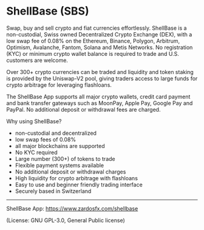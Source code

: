 # ShellBase (SBS)
Swap, buy and sell crypto and fiat currencies effortlessly.
ShellBase is a non-custodial, Swiss owned Decentralized Crypto Exchange (DEX), with a low swap fee of 0.08% on the Ethereum, Binance, Polygon, Arbitrum, Optimism, Avalanche, Fantom, Solana and Metis Networks. No registration (KYC) or minimum crypto wallet balance is required to trade and U.S. customers are welcome. 

Over 300+ crypto currencies can be traded and liquidity and token staking is provided by the Uniswap-V2 pool, giving traders access to large funds for crypto arbitrage for leveraging flashloans.

The ShellBase App supports all major crypto wallets, credit card payment and bank transfer gateways such as MoonPay, Apple Pay, Google Pay and PayPal. No additional deposit or withdrawal fees are charged.

Why using ShellBase?
- non-custodial and decentralized
- low swap fees of 0.08%
- all major blockchains are supported
- No KYC required
- Large number (300+) of tokens to trade
- Flexible payment systems available
- No additional deposit or withdrawal charges
- High liquidity for crypto arbitrage with flashloans
- Easy to use and beginner friendly trading interface
- Securely based in Switzerland

___
ShellBase App: https://www.zardosfx.com/shellbase

(License: GNU GPL-3.0, General Public license)
